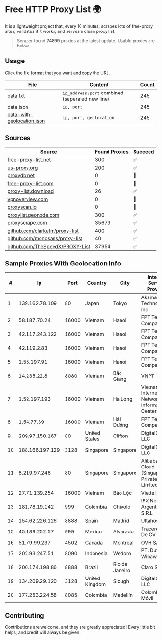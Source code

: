 
# Free HTTP Proxy List 🌍

It is a lightweight project that, every 10 minutes, scrapes lots of free-proxy sites, validates if it works, and serves a clean proxy list.


> Scraper found **74899** proxies at the latest update. Usable proxies are below.

## Usage

Click the file format that you want and copy the URL.


|File|Content|Count|
|----|-------|-----|
|[data.txt](https://raw.githubusercontent.com/themiralay/Proxy-List-World/master/data.txt)|`ip_address:port` combined (seperated new line)|245|
|[data.json](https://raw.githubusercontent.com/themiralay/Proxy-List-World/master/data.json)|`ip, port`|245|
|[data-with-geolocation.json](https://raw.githubusercontent.com/themiralay/Proxy-List-World/master/data-with-geolocation.json)|`ip, port, geolocation`|245|

## Sources

|Source|Found Proxies|Succeed|
|------|-------------|-------|
|[free-proxy-list.net](https://free-proxy-list.net)|300|✅|
|[us-proxy.org](https://www.us-proxy.org)|200|✅|
|[proxydb.net](http://proxydb.net)|0|🚫|
|[free-proxy-list.com](https://free-proxy-list.com/?page=&port=&type%5B%5D=http&type%5B%5D=https&up_time=0&search=Search)|0|🚫|
|[proxy-list.download](https://www.proxy-list.download/HTTP)|26|✅|
|[vpnoverview.com](https://vpnoverview.com/privacy/anonymous-browsing/free-proxy-servers)|0|🚫|
|[proxyscan.io](https://www.proxyscan.io)|0|🚫|
|[proxylist.geonode.com](https://proxylist.geonode.com/api/proxy-list?limit=300&page=1&sort_by=lastChecked&sort_type=desc&protocols=http,https)|300|✅|
|[proxyscrape.com](https://api.proxyscrape.com/v2/?request=displayproxies&protocol=http&timeout=10000&country=all&ssl=all&anonymity=all)|35679|✅|
|[github.com/clarketm/proxy-list](https://raw.githubusercontent.com/clarketm/proxy-list/master/proxy-list-raw.txt)|400|✅|
|[github.com/monosans/proxy-list](https://raw.githubusercontent.com/monosans/proxy-list/main/proxies/http.txt)|40|✅|
|[github.com/TheSpeedX/PROXY-List](https://raw.githubusercontent.com/TheSpeedX/PROXY-List/master/http.txt)|37954|✅|


## Sample Proxies With Geolocation Info

|#|Ip|Port|Country|City|Internet Service Provider|
|-|--|----|-------|----|-------------------------|
|1|139.162.78.109|80|Japan|Tokyo|Akamai Technologies, Inc.|
|2|58.187.70.24|16000|Vietnam|Hanoi|FPT Telecom Company|
|3|42.117.243.122|16000|Vietnam|Hanoi|FPT Telecom Company|
|4|42.119.2.83|16000|Vietnam|Hanoi|FPT Telecom Company|
|5|1.55.197.91|16000|Vietnam|Hanoi|FPT Telecom Company|
|6|14.235.22.8|8080|Vietnam|Bắc Giang|VNPT|
|7|1.52.197.193|16000|Vietnam|Ha Long|Vietnam Internet Network Information Center|
|8|1.54.77.39|16000|Vietnam|Hải Dương|FPT Telecom Company|
|9|209.97.150.167|80|United States|Clifton|DigitalOcean, LLC|
|10|188.166.197.129|3128|Singapore|Singapore|DigitalOcean, LLC|
|11|8.219.97.248|80|Singapore|Singapore|Alibaba Cloud (Singapore) Private Limited|
|12|27.71.139.254|16000|Vietnam|Bảo Lộc|Viettel Group|
|13|181.78.19.142|999|Colombia|Chivolo|IFX Networks Argentina S.R.L|
|14|154.62.226.126|8888|Spain|Madrid|Ultahost, Inc.|
|15|45.189.252.57|999|Mexico|Alvarado|Tracered SA De CV|
|16|51.79.99.237|4502|Canada|Montreal|OVH SAS|
|17|202.93.247.51|8090|Indonesia|Wedoro|PT. Dutakom Wibawa Putra|
|18|200.174.198.86|8888|Brazil|Rio de Janeiro|Claro S.A|
|19|134.209.29.120|3128|United Kingdom|Slough|DigitalOcean, LLC|
|20|177.253.224.58|8085|Colombia|Medellín|Colombia Móvil|



## Contributing

Contributions are welcome, and they are greatly appreciated! Every
little bit helps, and credit will always be given.

